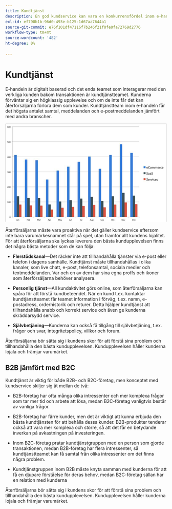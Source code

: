 ```yaml
---
title: Kundtjänst
description: En god kundservice kan vara en konkurrensfördel inom e-handeln.
exl-id: ef798b1b-96d0-493e-b125-1d67aa7644a1
source-git-commit: e76f101df47116f7b246f21f0fe0fa72769d2776
workflow-type: tm+mt
source-wordcount: '482'
ht-degree: 0%

---
```


# Kundtjänst

E-handeln är digitalt baserad och det enda teamet som interagerar med den verkliga kunden bakom transaktionen är kundtjänstteamet. Kunderna förväntar sig en högklassig upplevelse och om de inte får det kan återförsäljarna förlora dem som kunder. Kundtjänstteam inom e-handeln får det högsta antalet samtal, meddelanden och e-postmeddelanden jämfört med andra branscher.

![Diagram över kundtjänst](../../assets/playbooks/customer-service-chart.png)

Återförsäljarna måste vara proaktiva när det gäller kundservice eftersom inte bara varumärkesnamnet står på spel, utan framför allt kundens lojalitet. För att återförsäljarna ska lyckas leverera den bästa kundupplevelsen finns det några bästa metoder som de kan följa:

- **Flerstödskanal**—Det räcker inte att tillhandahålla tjänster via e-post eller telefon i dagens samhälle. Kundtjänst måste tillhandahållas i olika kanaler, som live chatt, e-post, telefonsamtal, sociala medier och textmeddelanden. Var och en av dem har sina egna proffs och ikoner som återförsäljarna behöver analysera.

- **Personlig tjänst**—All kundaktivitet görs online, som återförsäljarna kan spåra för att förstå kundbeteendet. När en kund t.ex. kontaktar kundtjänstteamet får teamet information i förväg, t.ex. namn, e-postadress, orderhistorik och returer. Detta hjälper kundtjänst att tillhandahålla snabb och korrekt service och även ge kunderna skräddarsydd service.

- **Självbetjäning**—Kunderna kan också få tillgång till självbetjäning, t.ex. frågor och svar, integritetspolicy, villkor och forum.

Återförsäljarna bör sätta sig i kundens skor för att förstå sina problem och tillhandahålla den bästa kundupplevelsen. Kundupplevelsen håller kunderna lojala och främjar varumärket.

## B2B jämfört med B2C

Kundtjänst är viktig för både B2B- och B2C-företag, men konceptet med kundservice skiljer sig åt mellan de två:

- B2B-företag har ofta många olika intressenter och mer komplexa frågor som tar mer tid och arbete att lösa, medan B2C-företag vanligtvis består av vanliga frågor.

- B2B-företag har färre kunder, men det är viktigt att kunna erbjuda den bästa kundtjänsten för att behålla dessa kunder. B2B-produkter tenderar också att vara mer komplexa och större, så att det får en betydande inverkan på avkastningen på investeringen.

- Inom B2C-företag pratar kundtjänstgruppen med en person som gjorde transaktionen, medan B2B-företag har flera intressenter, så kundtjänstteamet kan få samtal från olika intressenter om det finns några problem.

- Kundtjänstgruppen inom B2B måste knyta samman med kunderna för att få en djupare förståelse för deras behov, medan B2C-företag sällan har en relation med kunderna

Återförsäljarna bör sätta sig i kundens skor för att förstå sina problem och tillhandahålla den bästa kundupplevelsen. Kundupplevelsen håller kunderna lojala och främjar varumärket.
